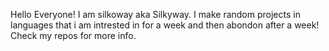 Hello Everyone!
I am silkoway aka Silkyway.
I make random projects in languages that i am intrested in for a week and then abondon after a week!
Check my repos for more info.
